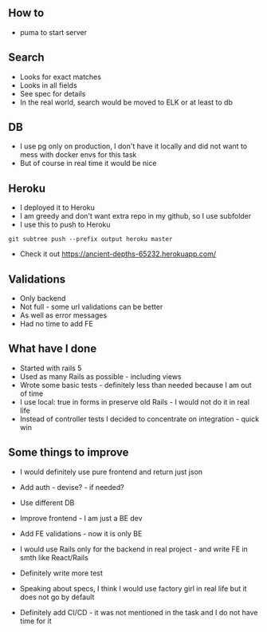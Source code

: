 ## How to
* puma to start server

## Search
* Looks for exact matches
* Looks in all fields
* See spec for details
* In the real world, search would be moved to ELK or at least to db

## DB
* I use pg only on production, I don't have it locally and did not want to mess with docker envs for this task
* But of course in real time it would be nice

## Heroku
* I deployed it to Heroku
* I am greedy and don't want extra repo in my github, so I use subfolder
* I use this to push to Heroku
```
git subtree push --prefix output heroku master
```
* Check it out https://ancient-depths-65232.herokuapp.com/

## Validations
* Only backend
* Not full - some url validations can be better
* As well as error messages
* Had no time to add FE

## What have I done
* Started with rails 5
* Used as many Rails as possible - including views
* Wrote some basic tests - definitely less than needed because I am out of time
* I use local: true in forms in preserve old Rails - I would not do it in real life
* Instead of controller tests I decided to concentrate on integration - quick win

## Some things to improve
* I would definitely use pure frontend and return just json
* Add auth - devise? - if needed?
* Use different DB

* Improve frontend - I am just a BE dev
* Add FE validations - now it is only BE
* I would use Rails only for the backend in real project - and write FE in smth like React/Rails
* Definitely write more test
* Speaking about specs, I think I would use factory girl in real life but it does not go by default
* Definitely add CI/CD - it was not mentioned in the task and I do not have time for it
